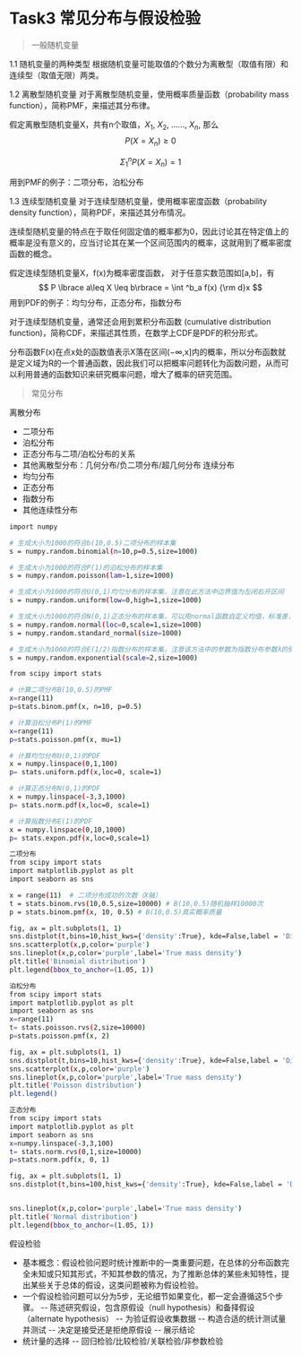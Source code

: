 # Task3 常见分布与假设检验
> 一般随机变量

1.1 随机变量的两种类型
根据随机变量可能取值的个数分为离散型（取值有限）和连续型（取值无限）两类。

1.2 离散型随机变量
对于离散型随机变量，使用概率质量函数（probability mass function），简称PMF，来描述其分布律。

假定离散型随机变量X，共有n个取值，$X_1$, $X_2$, ......, $X_n$, 那么 $$ P(X=X_n) \geq 0 $$

$$ \Sigma_{1}^{n} P(X=X_n) =1 $$

用到PMF的例子：二项分布，泊松分布

1.3 连续型随机变量
对于连续型随机变量，使用概率密度函数（probability density function），简称PDF，来描述其分布情况。

连续型随机变量的特点在于取任何固定值的概率都为0，因此讨论其在特定值上的概率是没有意义的，应当讨论其在某一个区间范围内的概率，这就用到了概率密度函数的概念。

假定连续型随机变量X，f(x)为概率密度函数， 对于任意实数范围如[a,b]，有 $$ P \lbrace a\leq X \leq b\rbrace = \int ^b_a f(x) {\rm d}x $$ 用到PDF的例子：均匀分布，正态分布，指数分布

对于连续型随机变量，通常还会用到累积分布函数 (cumulative distribution function)，简称CDF，来描述其性质，在数学上CDF是PDF的积分形式。

分布函数F(x)在点x处的函数值表示X落在区间(−∞,x]内的概率，所以分布函数就是定义域为R的一个普通函数，因此我们可以把概率问题转化为函数问题，从而可以利用普通的函数知识来研究概率问题，增大了概率的研究范围。

> 常见分布

离散分布
- 二项分布
- 泊松分布
- 正态分布与二项/泊松分布的关系
- 其他离散型分布：几何分布/负二项分布/超几何分布
连续分布
- 均匀分布
- 正态分布
- 指数分布
- 其他连续性分布

```sh
import numpy

# 生成大小为1000的符合b(10,0.5)二项分布的样本集
s = numpy.random.binomial(n=10,p=0.5,size=1000)

# 生成大小为1000的符合P(1)的泊松分布的样本集
s = numpy.random.poisson(lam=1,size=1000)

# 生成大小为1000的符合U(0,1)均匀分布的样本集，注意在此方法中边界值为左闭右开区间
s = numpy.random.uniform(low=0,high=1,size=1000)

# 生成大小为1000的符合N(0,1)正态分布的样本集，可以用normal函数自定义均值，标准差，也可以直接使用standard_normal函数
s = numpy.random.normal(loc=0,scale=1,size=1000)
s = numpy.random.standard_normal(size=1000)

# 生成大小为1000的符合E(1/2)指数分布的样本集，注意该方法中的参数为指数分布参数λ的倒数
s = numpy.random.exponential(scale=2,size=1000)
```
```sh
from scipy import stats

# 计算二项分布B(10,0.5)的PMF
x=range(11)
p=stats.binom.pmf(x, n=10, p=0.5)

# 计算泊松分布P(1)的PMF
x=range(11)
p=stats.poisson.pmf(x, mu=1)

# 计算均匀分布U(0,1)的PDF
x = numpy.linspace(0,1,100)
p= stats.uniform.pdf(x,loc=0, scale=1)

# 计算正态分布N(0,1)的PDF
x = numpy.linspace(-3,3,1000)
p= stats.norm.pdf(x,loc=0, scale=1)

# 计算指数分布E(1)的PDF
x = numpy.linspace(0,10,1000)
p= stats.expon.pdf(x,loc=0,scale=1)
```
```sh
二项分布
from scipy import stats
import matplotlib.pyplot as plt
import seaborn as sns

x = range(11)  # 二项分布成功的次数（X轴）
t = stats.binom.rvs(10,0.5,size=10000) # B(10,0.5)随机抽样10000次
p = stats.binom.pmf(x, 10, 0.5) # B(10,0.5)真实概率质量

fig, ax = plt.subplots(1, 1)
sns.distplot(t,bins=10,hist_kws={'density':True}, kde=False,label = 'Distplot from 10000 samples')
sns.scatterplot(x,p,color='purple')
sns.lineplot(x,p,color='purple',label='True mass density')
plt.title('Binomial distribution')
plt.legend(bbox_to_anchor=(1.05, 1))
```
```sh
泊松分布
from scipy import stats
import matplotlib.pyplot as plt
import seaborn as sns
x=range(11)
t= stats.poisson.rvs(2,size=10000)
p=stats.poisson.pmf(x, 2)

fig, ax = plt.subplots(1, 1)
sns.distplot(t,bins=10,hist_kws={'density':True}, kde=False,label = 'Distplot from 10000 samples')
sns.scatterplot(x,p,color='purple')
sns.lineplot(x,p,color='purple',label='True mass density')
plt.title('Poisson distribution')
plt.legend()
```
```sh
正态分布
from scipy import stats
import matplotlib.pyplot as plt
import seaborn as sns
x=numpy.linspace(-3,3,100)
t= stats.norm.rvs(0,1,size=10000)
p=stats.norm.pdf(x, 0, 1)

fig, ax = plt.subplots(1, 1)
sns.distplot(t,bins=100,hist_kws={'density':True}, kde=False,label = 'Distplot from 10000 samples')


sns.lineplot(x,p,color='purple',label='True mass density')
plt.title('Normal distribution')
plt.legend(bbox_to_anchor=(1.05, 1))
```
假设检验
- 基本概念：假设检验问题时统计推断中的一类重要问题，在总体的分布函数完全未知或只知其形式，不知其参数的情况，为了推断总体的某些未知特性，提出某些关于总体的假设，这类问题被称为假设检验。
- 一个假设检验问题可以分为5步，无论细节如果变化，都一定会遵循这5个步骤。
-- 陈述研究假设，包含原假设（null hypothesis）和备择假设（alternate hypothesis）
-- 为验证假设收集数据
-- 构造合适的统计测试量并测试
-- 决定是接受还是拒绝原假设
-- 展示结论
- 统计量的选择
-- 回归检验/比较检验/关联检验/非参数检验
